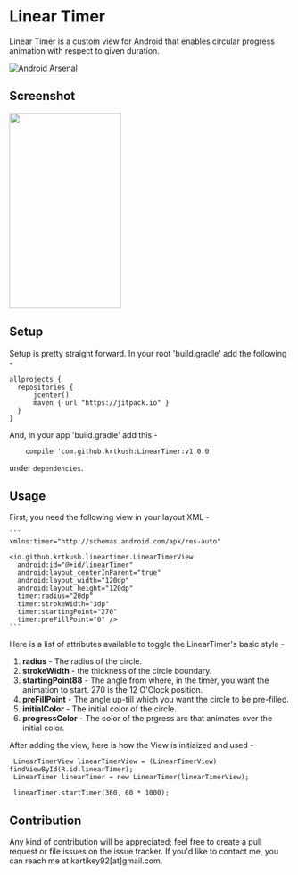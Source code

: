 # Linear Timer

Linear Timer is a custom view for Android that enables circular progress animation with respect to given duration.

[![Android Arsenal](https://img.shields.io/badge/Android%20Arsenal-Linear%20Timer-lightgrey.svg?style=social)]()

## Screenshot

<img src="https://raw.githubusercontent.com/krtkush/LinearTimerProject/master/Screenshots/ssOne.png" width="200" height="350" />

## Setup

Setup is pretty straight forward. 
In your root 'build.gradle' add the following - 

    allprojects {
      repositories {
          jcenter()
          maven { url "https://jitpack.io" }
      }
    }
    
And, in your app 'build.gradle' add this - 

        compile 'com.github.krtkush:LinearTimer:v1.0.0'
under `dependencies`.

## Usage

First, you need the following view in your layout XML - 

    ```
    xmlns:timer="http://schemas.android.com/apk/res-auto"
      
    <io.github.krtkush.lineartimer.LinearTimerView
      android:id="@+id/linearTimer"
      android:layout_centerInParent="true"
      android:layout_width="120dp"
      android:layout_height="120dp"
      timer:radius="20dp"
      timer:strokeWidth="3dp"
      timer:startingPoint="270"
      timer:preFillPoint="0" />
    ```
        
Here is a list of attributes available to toggle the LinearTimer's basic style -

1. **radius** - The radius of the circle.
2. **strokeWidth** - the thickness of the circle boundary.
3. **startingPoint88** - The angle from where, in the timer, you want the animation to start. 270 is the 12 O'Clock position.
4. **preFillPoint** - The angle up-till which you want the circle to be pre-filled.
5. **initialColor** - The initial color of the circle. 
6. **progressColor** - The color of the prgress arc that animates over the initial color. 

After adding the view, here is how the View is initiaized and used -

     LinearTimerView linearTimerView = (LinearTimerView) findViewById(R.id.linearTimer);
     LinearTimer linearTimer = new LinearTimer(linearTimerView);
     
     linearTimer.startTimer(360, 60 * 1000);
     
## Contribution

Any kind of contribution will be appreciated; feel free to create a pull request or file issues on the issue tracker. If you'd like to contact me, you can reach me at kartikey92[at]gmail.com.
